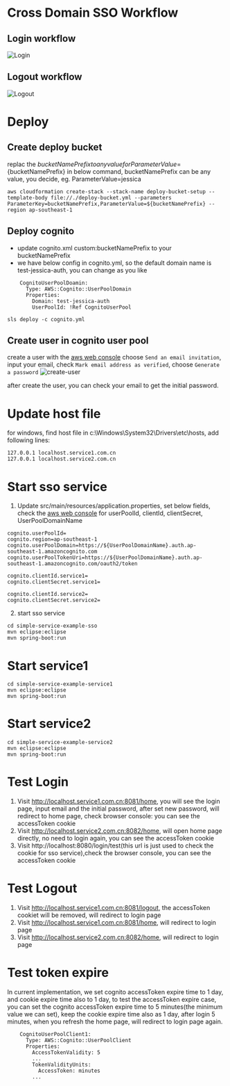 # Cross Domain SSO Workflow

## Login workflow

![Login](login.png)

## Logout workflow

![Logout](logout.png)

# Deploy

## Create deploy bucket

replac the ${bucketNamePrefix} to any value for ParameterValue=${bucketNamePrefix} in below command, bucketNamePrefix can be any value, you decide, eg. ParameterValue=jessica

```
aws cloudformation create-stack --stack-name deploy-bucket-setup --template-body file://./deploy-bucket.yml --parameters ParameterKey=bucketNamePrefix,ParameterValue=${bucketNamePrefix} --region ap-southeast-1
```

## Deploy cognito

- update cognito.xml custom:bucketNamePrefix to your bucketNamePrefix
- we have below config in cognito.yml, so the default domain name is test-jessica-auth, you can change as you like

```
    CognitoUserPoolDoamin:
      Type: AWS::Cognito::UserPoolDomain
      Properties:
        Domain: test-jessica-auth
        UserPoolId: !Ref CognitoUserPool
```

```
sls deploy -c cognito.yml
```

## Create user in cognito user pool

create a user with the [aws web console](https://ap-southeast-1.console.aws.amazon.com/cognito/v2/idp/user-pools?region=ap-southeast-1)
choose `Send an email invitation`, input your email, check `Mark email address as verified`, choose `Generate a password`
![create-user](create-user.png)

after create the user, you can check your email to get the initial password.

# Update host file

for windows, find host file in c:\Windows\System32\Drivers\etc\hosts, add following lines:

```
127.0.0.1 localhost.service1.com.cn
127.0.0.1 localhost.service2.com.cn
```

# Start sso service

1. Update src/main/resources/application.properties, set below fields, check the [aws web console](https://ap-southeast-1.console.aws.amazon.com/cognito/v2/idp/user-pools?region=ap-southeast-1) for userPoolId, clientId, clientSecret, UserPoolDomainName

```
cognito.userPoolId=
cognito.region=ap-southeast-1
cognito.userPoolDomain=https://${UserPoolDomainName}.auth.ap-southeast-1.amazoncognito.com
cognito.userPoolTokenUri=https://${UserPoolDomainName}.auth.ap-southeast-1.amazoncognito.com/oauth2/token

cognito.clientId.service1=
cognito.clientSecret.service1=

cognito.clientId.service2=
cognito.clientSecret.service2=
```

2. start sso service

```
cd simple-service-example-sso
mvn eclipse:eclipse
mvn spring-boot:run
```

# Start service1

```
cd simple-service-example-service1
mvn eclipse:eclipse
mvn spring-boot:run
```

# Start service2

```
cd simple-service-example-service2
mvn eclipse:eclipse
mvn spring-boot:run
```

# Test Login

1. Visit http://localhost.service1.com.cn:8081/home, you will see the login page, input email and the initial password, after set new password, will redirect to home page, check browser console: you can see the accessToken cookie
2. Visit http://localhost.service2.com.cn:8082/home, will open home page directly, no need to login again, you can see the accessToken cookie
3. Visit http://localhost:8080/login/test(this url is just used to check the cookie for sso service),check the browser console, you can see the accessToken cookie

# Test Logout

1. Visit http://localhost.service1.com.cn:8081/logout, the accessToken cookiet will be removed, will redirect to login page
2. Visit http://localhost.service1.com.cn:8081/home, will redirect to login page
3. Visit http://localhost.service2.com.cn:8082/home, will redirect to login page

# Test token expire

In current implementation, we set cognito accessToken expire time to 1 day, and cookie expire time also to 1 day, to test the accessToken expire case, you can set the cognito accessToken expire time to 5 minutes(the minimum value we can set), keep the cookie expire time also as 1 day, after login 5 minutes, when you refresh the home page, will redirect to login page again.

```
    CognitoUserPoolClient1:
      Type: AWS::Cognito::UserPoolClient
      Properties:
        AccessTokenValidity: 5
        ...
        TokenValidityUnits:
          AccessToken: minutes
        ...
```
